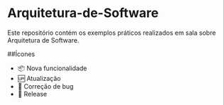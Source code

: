 # Arquitetura-de-Software
Este repositório contém os exemplos práticos realizados em sala sobre Arquitetura de Software.

##Ícones
- :package: Nova funcionalidade
- :up: Atualização
- :bug:  Correção de bug
- :checkered_flag: Release

